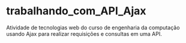 # trabalhando_com_API_Ajax
Atividade de tecnologias web do curso de engenharia da computação usando Ajax para realizar requisições e consultas em uma API.
